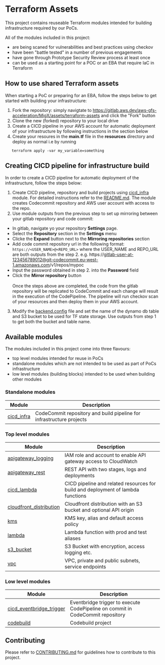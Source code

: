 # Terraform Assets
This project contains reuseable Terraform modules intended for building infrastructure required by our PoCs. 

All of the modules included in this project:
* are being scaned for vulnerabilities and best practices using checkov
* have been "battle tested" in a number of previous engagements 
* have gone through Prototype Security Review process at least once
* can be used as a starting point for a POC or an EBA that require IaC in Terraform

## How to use shared Terraform assets

When starting a PoC or preparing for an EBA, follow the steps below to get started with building your infrastructure:

1. Fork the repository: simply navigtate to https://gitlab.aws.dev/aws-gfs-acceleration/MigX/assets/terraform-assets and click the "Fork" button
2. Clone the new (forked) repository to your local drive
3. Create a CICD pipeline in your AWS account for automatic deployment of your infrastructure by following instructions in the section below
4. Create your resoures in the **main.tf** file in the **resources** directory and deploy as normal i.e by running

```
   terraform apply -var my_variable=something
```

## Creating CICD pipeline for infrastructure build

In order to create a CICD pipeline for automatic deployment of the infrastructure, follow the steps below:

1. Create CICD pipeline, repository and build projects using [cicd_infra](./modules/cicd_infra/README.md) module. For detailed instructions refer to the [README.md](./modules/cicd_infra/README.md). The module creates Codecommit repository and AWS user account with access to the repo.
2. Use module outputs from the previous step to set up mirroring between your gitlab repository and code commit:
* In gitlab, navigate yo your repository **Settings** page.
* Select the **Repository** section in the **Settings** menu
* Clicke the **Expand** button next to the **Mirroring repositories** section
* Add code commit repository url in the following format:
`
https://<USER_NAME>@<REPO_URL>
`
where the USER_NAME and REPO_URL are both outputs from the step 2. e.g. https://gitlab-user-at-123456789012@git-codecommit.eu-west-1.amazonaws.com/v1/repos/mypoc
* Input the password obtained in step 2. into the **Password** field
* Click the **Mirror repository** button<br><br>
Once the steps above are completed, the code from the gitlab repository will be replicated to CodeCommit and each change will result in the execution of the CodePipeline. The pipeline will run checkov scan of your resources and then deploy them in your AWS account.
3. Modify the [backend.config](/resources/backend.config) file and set the name of the dynamo db table and S3 bucket to be used for TF state storage. Use outputs from step 1 to get both the bucket and table name.

## Available modules

The modules included in this project come into three flavours:
* top level modules intended for reuse in PoCs
* standalone modules which are not intended to be used as part of PoCs infrastructure
* low level modules (building blocks) intended to be used when building other modules

### Standalone modules

| Module    | Description |
|-----------| ----------------------------------|
|[cicd_infra](./modules/cicd_infra/README.md)| CodeCommit repository and build pipeline for infrastructure projects|

### Top level modules

| Module    | Description |
|-----------| ----------------------------------|
|[apigateway_logging](./modules/apigateway_logging/README.md)|IAM role and account to enable API gateway access to CloudWatch|
|[apigateway_rest](./modules/apigateway_rest/README.md)|REST API with two stages, logs and deployments|
|[cicd_lambda](./modules/cicd_lambda/README.md)|CICD pipeline and related resources for build and deployment of lambda functions|
|[cloudfront_distribution](./modules/cloudfront-distribution/README.md)|Cloudfront distribution with an S3 bucket and optional API origin|
|[kms](./modules/kms/README.md)|KMS key, alias and default access policy|
|[lambda](./modules/lambda/README.md)|Lambda function with prod and test aliases|
|[s3_bucket](./modules/s3_bucket/README.md) | S3 Bucket with encryption, access logging etc. |
|[vpc](./modules/vpc/README.md)|VPC, private and public subnets, service endpoints


### Low level modules
| Module    | Description |
|-----------|----------------------------------|
| [cicd_eventbridge_trigger](./modules/cicd_eventbridge_trigger/README.md) | Eventbridge trigger to execute CodePipeline on commit in CodeCommit repository |
| [codebuild](./modules/codebuild/README.md) | Codebuild project |


## Contributing
Please refer to [CONTRIBUTING.md](./CONTRIBUTING.md) for guidelines how to contribute to this project.


